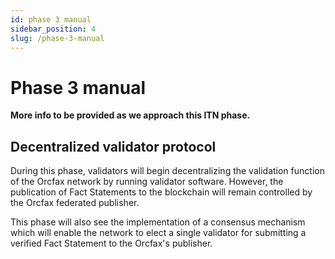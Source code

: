 ```yaml
---
id: phase 3 manual
sidebar_position: 4
slug: /phase-3-manual
---
```


# Phase 3 manual

**More info to be provided as we approach this ITN phase.**

## Decentralized validator protocol

During this phase, validators will begin decentralizing the validation function
of the Orcfax network by running validator software. However, the publication of
Fact Statements to the blockchain will remain controlled by the Orcfax
federated publisher.

This phase will also see the implementation of a consensus mechanism which will
enable the network to elect a single validator for submitting a verified Fact
Statement to the Orcfax's publisher.

